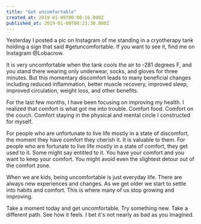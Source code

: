 ```yaml
---
title: "Get uncomfortable"
created_at: 2019-01-09T00:08:16.000Z
published_at: 2019-01-09T00:23:30.000Z
---
```

Yesterday I posted a pic on Instagram of me standing in a cryotherapy tank holding a sign that said #getuncomfortable. If you want to see it, find me on Instagram @Lobacrow.

It is very uncomfortable when the tank cools the air to -281 degrees F, and you stand there wearing only underwear, socks, and gloves for three minutes. But this momentary discomfort leads to many beneficial changes including reduced inflammation, better muscle recovery, improved sleep, improved circulation, weight loss, and other benefits.

For the last few months, I have been focusing on improving my health. I realized that comfort is what got me into trouble. Comfort food. Comfort on the couch. Comfort staying in the physical and mental circle I constructed for myself. 

For people who are unfortunate to live life mostly in a state of discomfort, the moment they have comfort they cherish it. It is valuable to them. For people who are fortunate to live life mostly in a state of comfort, they get used to it. Some might say entitled to it. You have your comfort and you want to keep your comfort. You might avoid even the slightest detour out of the comfort zone.

When we are kids, being uncomfortable is just everyday life. There are always new experiences and changes. As we get older we start to settle into habits and comfort. This is where many of us stop growing and improving.

Take a moment today and get uncomfortable. Try something new. Take a different path. See how it feels. I bet it's not nearly as bad as you imagined.
